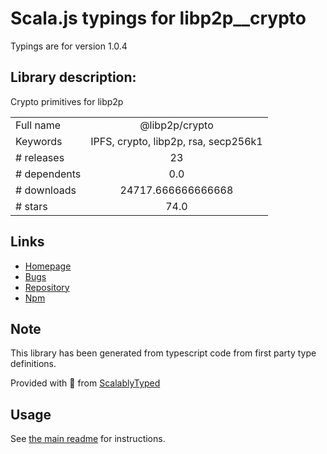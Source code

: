 
# Scala.js typings for libp2p__crypto

Typings are for version 1.0.4

## Library description:
Crypto primitives for libp2p

|                    |                 |
| ------------------ | :-------------: |
| Full name          | @libp2p/crypto |
| Keywords           | IPFS, crypto, libp2p, rsa, secp256k1 |
| # releases         | 23 |
| # dependents       | 0.0 |
| # downloads        | 24717.666666666668 |
| # stars            | 74.0 |

## Links
- [Homepage](https://github.com/libp2p/js-libp2p-crypto#readme)
- [Bugs](https://github.com/libp2p/js-libp2p-crypto/issues)
- [Repository](https://github.com/libp2p/js-libp2p-crypto)
- [Npm](https://www.npmjs.com/package/%40libp2p%2Fcrypto)
    


## Note
This library has been generated from typescript code from first party type definitions.

Provided with :purple_heart: from [ScalablyTyped](https://github.com/oyvindberg/ScalablyTyped)

## Usage
See [the main readme](../../readme.md) for instructions.


